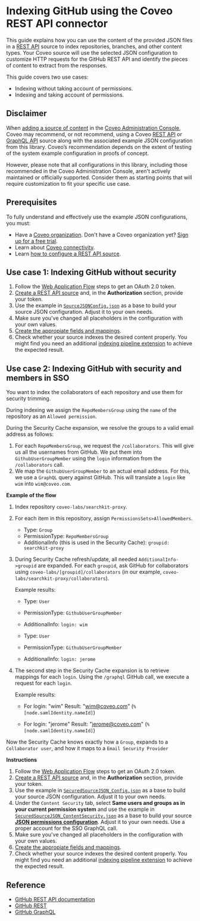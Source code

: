 # Indexing GitHub using the Coveo REST API connector
This guide explains how you can use the content of the provided JSON files in a [REST API](https://docs.coveo.com/en/1896/) source to index repositories, branches, and other content types. Your Coveo source will use the selected JSON configuration to customize HTTP requests for the GitHub REST API and identify the pieces of content to extract from the responses.

This guide covers two use cases:
- Indexing without taking account of permissions.
- Indexing and taking account of permissions.

## Disclaimer
When [adding a source of content](https://docs.coveo.com/en/3390/index-content/add-or-edit-a-source#add-a-source) in the [Coveo Administration Console](https://docs.coveo.com/en/1841/), Coveo may recommend, or not recommend, using a Coveo [REST API](https://docs.coveo.com/en/1896/) or [GraphQL API](https://docs.coveo.com/en/n6gh2329/) source along with the associated example JSON configuration from this library. Coveo’s recommendation depends on the extent of testing of the system example configuration in proofs of concept.

However, please note that all configurations in this library, including those recommended in the Coveo Administration Console, aren't actively maintained or officially supported. Consider them as starting points that will require customization to fit your specific use case.

## Prerequisites
To fully understand and effectively use the example JSON configurations, you must:
- Have a [Coveo organization](https://docs.coveo.com/en/185). Don't have a Coveo organization yet? [Sign up for a free trial](https://www.coveo.com/en/free-trial?utm_marketing_tactic=connectivity_library).
- Learn about [Coveo connectivity](https://docs.coveo.com/en/1702).
- Learn [how to configure a REST API source](https://docs.coveo.com/en/1896/).

## Use case 1: Indexing GitHub without security

1. Follow the [Web Application Flow](https://developer.github.com/apps/building-oauth-apps/authorizing-oauth-apps/#web-application-flow) steps to get an OAuth 2.0 token.
2. [Create a REST API source](https://docs.coveo.com/en/1896/) and, in the **Authorization** section, provide your token.
3. Use the example in [`SourceJSONConfig.json`](SourceJSONConfig.json) as a base to build your source JSON configuration. Adjust it to your own needs.
4. Make sure you've changed all placeholders in the configuration with your own values.
5. [Create the appropiate fields and mappings](https://docs.coveo.com/en/1896/#completion).
6. Check whether your source indexes the desired content properly. You might find you need an additional [indexing pipeline extension](https://docs.coveo.com/en/1645/) to achieve the expected result.

## Use case 2: Indexing GitHub with security and members in SSO

You want to index the collaborators of each repository and use them for security trimming.

During indexing we assign the `RepoMembersGroup` using the `name` of the repository as an `Allowed permission`.

During the Security Cache expansion, we resolve the groups to a valid email address as follows:

1. For each `RepoMembersGroup`, we request the `/collaborators`. This will give us all the usernames from GitHub. We put them into `GithubUserGroupMember` using the `login` information from the `/collaborators` call.
2. We map the `GithubUserGroupMember` to an actual email address. For this, we use a `GraphQL` query against GitHub. This will translate a `login` like `wim` into `wim@coveo.com`.

**Example of the flow**

1. Index repository `coveo-labs/searchkit-proxy`.
2. For each item in this repository, assign `PermissionsSets>AllowedMembers`.

   - Type: `Group`
   - PermissionType: `RepoMembersGroup`
   - AdditionalInfo (this is used in the Security Cache): `groupid: searchkit-proxy`

3. During Security Cache refresh/update, all needed `AdditionalInfo->groupid` are expanded. For each `groupid`, ask GitHub for collaborators using `coveo-labs/[groupid]/collaborators` (in our example, `coveo-labs/searchkit-proxy/collaborators`).

   Example results:

   - Type: `User`
   - PermissionType: `GithubUserGroupMember`
   - AdditionalInfo: `login: wim`

   - Type: `User`
   - PermissionType: `GithubUserGroupMember`
   - AdditionalInfo: `login: jerome`

4. The second step in the Security Cache expansion is to retrieve mappings for each `login`. Using the `/graphql` GitHub call, we execute a request for each `login`.

   Example results:

   - For login: "wim"
     Result: "wim@coveo.com" (`%[node.samlIdentity.nameId]`)

   - For login: "jerome"
     Result: "jerome@coveo.com" (`%[node.samlIdentity.nameId]`)

Now the Security Cache knows exactly how a `Group`, expands to a `Collaborator user`, and how it maps to a `Email Security Provider`

**Instructions**

1. Follow the [Web Application Flow](https://developer.github.com/apps/building-oauth-apps/authorizing-oauth-apps/#web-application-flow) steps to get an OAuth 2.0 token.
2. [Create a REST API source](https://docs.coveo.com/en/1896/) and, in the **Authorization** section, provide your token.
3. Use the example in [`SecuredSourceJSON_Config.json`](./SecuredSourceJSON_Config.json) as a base to build your source JSON configuration. Adjust it to your own needs.
4. Under the `Content Security` tab, select **Same users and groups as in your current permission system** and use the example in [`SecuredSourceJSON_ContentSecurity.json`](./SecuredSourceJSON_ContentSecurity.json) as a base to build your source [**JSON permissions configuration**](https://docs.coveo.com/en/3303/). Adjust it to your own needs. Use a proper account for the SSO GraphQL call.
5. Make sure you've changed all placeholders in the configuration with your own values.
6. [Create the appropiate fields and mappings](https://docs.coveo.com/en/1896/#completion).
7. Check whether your source indexes the desired content properly. You might find you need an additional [indexing pipeline extension](https://docs.coveo.com/en/1645/) to achieve the expected result.

## Reference

* [GitHub REST API documentation](https://docs.github.com/en/rest)
* [GitHub REST](https://docs.github.com/en/rest)
* [GitHub GraphQL](https://docs.github.com/en/graphql)
